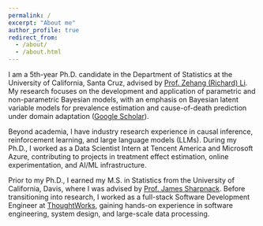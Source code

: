 ```yaml
---
permalink: /
excerpt: "About me"
author_profile: true
redirect_from: 
  - /about/
  - /about.html
---
```




I am a 5th-year Ph.D. candidate in the Department of Statistics at the University of California, Santa Cruz, advised by [Prof. Zehang (Richard) Li](https://zehangli.com). My research focuses on the development and application of parametric and non-parametric Bayesian models, with an emphasis on Bayesian latent variable models for prevalence estimation and cause-of-death prediction under domain adaptation ([Google Scholar](https://scholar.google.com/citations?view_op=list_works&hl=en&hl=en&user=pZsCRpMAAAAJ&inst=1581658869211165550)).

Beyond academia, I have industry research experience in causal inference, reinforcement learning, and large language models (LLMs). During my Ph.D., I worked as a Data Scientist Intern at Tencent America and Microsoft Azure, contributing to projects in treatment effect estimation, online experimentation, and AI/ML infrastructure.

Prior to my Ph.D., I earned my M.S. in Statistics from the University of California, Davis, where I was advised by [Prof. James Sharpnack](https://jsharpna.github.io). Before transitioning into research, I worked as a full-stack Software Development Engineer at [ThoughtWorks](https://www.thoughtworks.com/en-us), gaining hands-on experience in software engineering, system design, and large-scale data processing.
